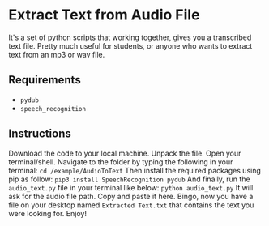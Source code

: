 # Extract Text from Audio File
It's a set of python scripts that working together, gives you a transcribed text file. Pretty much useful for students, or anyone who wants to extract text from an mp3 or wav file.

## Requirements
- `pydub`
- `speech_recognition`

## Instructions
Download the code to your local machine. Unpack the file. Open your terminal/shell. Navigate to the folder by typing the following in your terminal:
`cd /example/AudioToText`
Then install the required packages using pip as follow:
`pip3 install SpeechRecognition pydub`
And finally, run the `audio_text.py` file in your terminal like below:
`python audio_text.py`
It will ask for the audio file path. Copy and paste it here. Bingo, now you have a file on your desktop named `Extracted Text.txt` that contains the text you were looking for. Enjoy!
